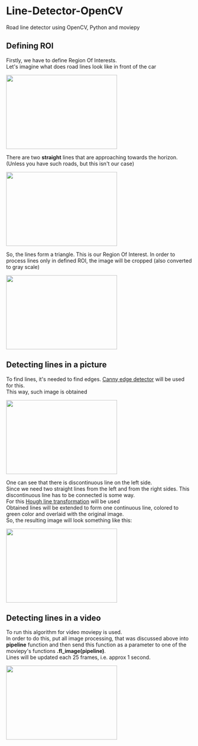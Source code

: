 # Line-Detector-OpenCV
Road line detector using OpenCV, Python and moviepy  

## Defining ROI  
Firstly, we have to define Region Of Interests.  
Let's imagine what does road lines look like in front of the car  
  
<img src="https://i.imgur.com/O1OtyKM.jpg" width="300" height="200">

There are two **straight** lines that are approaching towards the horizon.  
(Unless you have such roads, but this isn't our case)  
  
<img src="https://tnimage.taiwannews.com.tw/photos/shares/591293a43befa.jpg" width="300" height="200">

So, the lines form a triangle. This is our Region Of Interest. 
In order to process lines only in defined ROI, the image will be cropped (also converted to gray scale)
  
<img src ="https://i.imgur.com/aAwKFEH.png" width="300" height="200"/>

## Detecting lines in a picture  
To find lines, it's needed to find edges. [Canny edge detector](https://opencv-python-tutroals.readthedocs.io/en/latest/py_tutorials/py_imgproc/py_canny/py_canny.html) will be used for this.  
This way, such image is obtained  
  
<img src="https://i.imgur.com/Tys6tCR.png" width="300" height="200"/>

One can see that there is discontinuous line on the left side.  
Since we need two straight lines from the left and from the right sides. This discontinuous line has to be connected is some way.  
For this [Hough line transformation](https://docs.opencv.org/2.4/doc/tutorials/imgproc/imgtrans/hough_lines/hough_lines.html) will be used  
Obtained lines will be extended to form one continuous line, colored to green color and overlaid with the original image.  
So, the resulting image will look something like this:  
  
<img src="https://i.imgur.com/zlZwQEE.png" width="300" height="200"/>

## Detecting lines in a video
To run this algorithm for video moviepy is used.  
In order to do this, put all image processing, that was discussed above into **pipeline** function and then send this function as a parameter to one of the moviepy's functions **.fl_image(pipeline)**.  
Lines will be updated each 25 frames, i.e. approx 1 second.

<img src="https://media.giphy.com/media/Md3tc1yXhw0WL4BgZD/giphy.gif" width="300" height="200"/>

